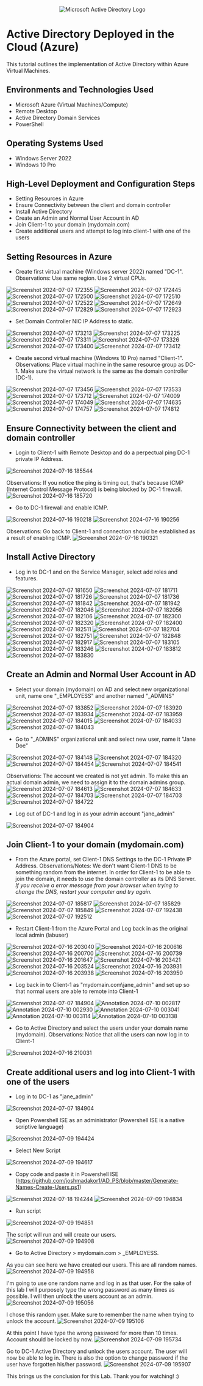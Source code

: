 <p align="center">
<img src="https://i.imgur.com/pU5A58S.png" alt="Microsoft Active Directory Logo"/>
</p>

<h1>Active Directory Deployed in the Cloud (Azure)</h1>
This tutorial outlines the implementation of Active Directory within Azure Virtual Machines.<br />


<h2>Environments and Technologies Used</h2>

- Microsoft Azure (Virtual Machines/Compute)
- Remote Desktop
- Active Directory Domain Services
- PowerShell

<h2>Operating Systems Used </h2>

- Windows Server 2022
- Windows 10 Pro

<h2>High-Level Deployment and Configuration Steps</h2>

- Setting Resources in Azure
- Ensure Connectivity between the client and domain controller
- Install Active Directory
- Create an Admin and Normal User Account in AD
- Join Client-1 to your domain (mydomain.com)
- Create additional users and attempt to log into client-1 with one of the users

<h2>Setting Resources in Azure</h2>

- Create first virtual machine (Windows server 2022) named "DC-1". Observations: Use same region. Use 2 virtual CPUs.

![Screenshot 2024-07-07 172355](https://github.com/user-attachments/assets/0f71e532-c295-462a-b773-5aeba5ef039f)
![Screenshot 2024-07-07 172445](https://github.com/user-attachments/assets/49fda395-01e3-4cc0-8aaa-163bfe49592c)
![Screenshot 2024-07-07 172500](https://github.com/user-attachments/assets/1c76a39d-c4bb-4ba5-81f4-80883a758245)
![Screenshot 2024-07-07 172510](https://github.com/user-attachments/assets/e5d51593-88fa-4788-bccc-21cc08515dc8)
![Screenshot 2024-07-07 172522](https://github.com/user-attachments/assets/a057474c-4b88-4b1d-b7b5-1dc90a4e4f56)
![Screenshot 2024-07-07 172649](https://github.com/user-attachments/assets/e60b3b4e-41ce-4144-ae12-47665cd003eb)
![Screenshot 2024-07-07 172829](https://github.com/user-attachments/assets/f84b819a-3797-438a-a0fe-f7779a5189e5)
![Screenshot 2024-07-07 172923](https://github.com/user-attachments/assets/ab1589e5-807c-4bb5-adef-8f3da8ab2999)

- Set Domain Controller NIC IP Address to static. 

![Screenshot 2024-07-07 173213](https://github.com/user-attachments/assets/9bd55293-7d05-4c52-8912-1929e484e722)
![Screenshot 2024-07-07 173225](https://github.com/user-attachments/assets/18336070-ad88-4f9d-9cf9-b038450a0b5e)
![Screenshot 2024-07-07 173311](https://github.com/user-attachments/assets/0930b79e-ad0a-4fde-a3b6-36d71ca0f961)
![Screenshot 2024-07-07 173326](https://github.com/user-attachments/assets/ed5bbb5e-f324-4718-b7a7-d915d7aa7cf9)
![Screenshot 2024-07-07 173400](https://github.com/user-attachments/assets/dd89f757-251c-40dc-a204-ac96f76e7f6f)
![Screenshot 2024-07-07 173412](https://github.com/user-attachments/assets/f60fe0f5-c7f0-40ff-8583-98d9abefa7b4)


- Create second virtual machine (Windows 10 Pro) named "Client-1". Observations: Place virtual machine in the same resource group as DC-1. Make sure the virtual network is the same as the domain controller (DC-1).

![Screenshot 2024-07-07 173456](https://github.com/user-attachments/assets/a436d8e9-695c-495e-a642-301a9bfaf938)
![Screenshot 2024-07-07 173533](https://github.com/user-attachments/assets/f7a8a3e3-e524-4bd8-9128-0cd75a5737ca)
![Screenshot 2024-07-07 173712](https://github.com/user-attachments/assets/d8994bba-f781-4efe-9a26-e34c36733c26)
![Screenshot 2024-07-07 174009](https://github.com/user-attachments/assets/30404566-c606-4cd2-b4ae-8f1a27b49994)
![Screenshot 2024-07-07 174049](https://github.com/user-attachments/assets/b5f459a7-7f7d-4560-a4d6-132921e04d67)
![Screenshot 2024-07-07 174635](https://github.com/user-attachments/assets/c5ac87e0-a177-441a-8f42-575f3d95b097)
![Screenshot 2024-07-07 174757](https://github.com/user-attachments/assets/63b321ee-33b9-4cb0-8182-a7aac6bb298f)
![Screenshot 2024-07-07 174812](https://github.com/user-attachments/assets/6f5c75d8-09d4-487c-81c9-9dbdf76f7fc6)

<h2>Ensure Connectivity between the client and domain controller</h2>

- Login to Client-1 with Remote Desktop and do a perpectual ping DC-1 private IP Address.

![Screenshot 2024-07-16 185544](https://github.com/user-attachments/assets/0ae815df-fc62-43a0-8e32-10378885cfa2)

Observations: If you notice the ping is timing out, that's because ICMP (Internet Control Message Protocol) is being blocked by DC-1 firewall. 
![Screenshot 2024-07-16 185720](https://github.com/user-attachments/assets/646300ca-0d50-488f-8d3a-2bc11e2f27dc)


- Go to DC-1 firewall and enable ICMP.

![Screenshot 2024-07-16 190218](https://github.com/user-attachments/assets/8022fcf5-08a2-4225-8109-bcff2e38452d)
![Screenshot 2024-07-16 190256](https://github.com/user-attachments/assets/6a3b2f26-f809-4f39-a9e6-cdc7dd602f2d)

Observations: Go back to Client-1 and connection should be established as a result of enabling ICMP.
![Screenshot 2024-07-16 190321](https://github.com/user-attachments/assets/847f121c-d8c2-4992-b3c1-1cd7f6c66ceb)

<h2>Install Active Directory</h2>

- Log in to DC-1 and on the Service Manager, select add roles and features.

![Screenshot 2024-07-07 181650](https://github.com/user-attachments/assets/42c7002f-f451-491f-83fc-1e1a94f445f7)
![Screenshot 2024-07-07 181711](https://github.com/user-attachments/assets/dd5bbc2d-7449-46e6-98db-576c88663483)
![Screenshot 2024-07-07 181726](https://github.com/user-attachments/assets/53f00829-a376-4961-b1e5-362fa5349474)
![Screenshot 2024-07-07 181736](https://github.com/user-attachments/assets/d5aedd9b-0623-4b5d-bd08-0a4e9142a410)
![Screenshot 2024-07-07 181842](https://github.com/user-attachments/assets/85177995-8788-4f0c-9639-5f8a1f0c4168)
![Screenshot 2024-07-07 181942](https://github.com/user-attachments/assets/0dfa025a-8c32-4109-885a-ef047850714d)
![Screenshot 2024-07-07 182046](https://github.com/user-attachments/assets/de29b9d2-e739-4fe7-9684-163cb203b52f)
![Screenshot 2024-07-07 182056](https://github.com/user-attachments/assets/e5f7b4cd-d5f0-4ff9-91fa-13019c3fa211)
![Screenshot 2024-07-07 182106](https://github.com/user-attachments/assets/0e213ef0-4d39-475a-8292-c6d48df46e97)
![Screenshot 2024-07-07 182300](https://github.com/user-attachments/assets/a9eb454c-c4dc-4f54-8cae-64bcc395db44)
![Screenshot 2024-07-07 182320](https://github.com/user-attachments/assets/46295291-13df-4aaa-8b84-bfc83913683c)
![Screenshot 2024-07-07 182400](https://github.com/user-attachments/assets/11692f28-c302-4e76-b34e-d6c90d46dd47)
![Screenshot 2024-07-07 182511](https://github.com/user-attachments/assets/558b0b74-afbd-46af-99ad-c7b99b5be598)
![Screenshot 2024-07-07 182704](https://github.com/user-attachments/assets/5690f2da-3196-481d-b019-2f91e3f87b3b)
![Screenshot 2024-07-07 182751](https://github.com/user-attachments/assets/0cc99a2b-6263-40b0-abed-faac68de729e)
![Screenshot 2024-07-07 182848](https://github.com/user-attachments/assets/be20242a-495a-4fb8-bc13-cc911c524a45)
![Screenshot 2024-07-07 182917](https://github.com/user-attachments/assets/20802058-fe57-4ac7-b98a-18066d5a658d)
![Screenshot 2024-07-07 183105](https://github.com/user-attachments/assets/d2e76e93-da8c-44c1-b37c-8c1e97087818)
![Screenshot 2024-07-07 183246](https://github.com/user-attachments/assets/600e88ed-149e-4d0f-8cc1-5eba6b5dac01)
![Screenshot 2024-07-07 183812](https://github.com/user-attachments/assets/dcd38aa0-aadb-4615-bcb3-5cc7e6d4198d)
![Screenshot 2024-07-07 183830](https://github.com/user-attachments/assets/022bba9c-a3b7-4b87-8260-04ba3ea3e56a)

<h2>Create an Admin and Normal User Account in AD</h2>

- Select your domain (mydomain) on AD and select new organizational unit, name one "_EMPLOYESS" and another named "_ADMINS"

![Screenshot 2024-07-07 183852](https://github.com/user-attachments/assets/3b882419-f158-4c7f-8024-0c7abc354673)
![Screenshot 2024-07-07 183920](https://github.com/user-attachments/assets/0e575587-11f5-4300-813a-62eababc354a)
![Screenshot 2024-07-07 183934](https://github.com/user-attachments/assets/aaf38b98-37e8-41d8-86eb-f831c8b8fad3)
![Screenshot 2024-07-07 183959](https://github.com/user-attachments/assets/3568f58a-9d0b-44c7-b976-676e6a95b148)
![Screenshot 2024-07-07 184015](https://github.com/user-attachments/assets/eb0e8831-2d4d-4564-915d-45057f6071cd)
![Screenshot 2024-07-07 184033](https://github.com/user-attachments/assets/481fb58a-4359-44f1-8aea-d3b30453f303)
![Screenshot 2024-07-07 184043](https://github.com/user-attachments/assets/20bd4010-4d96-4536-9bdb-165dd0a85462)

- Go to "_ADMINS" organizational unit and select new user, name it "Jane Doe"

![Screenshot 2024-07-07 184148](https://github.com/user-attachments/assets/d1d23124-fb73-4126-b7d4-bc4d7d176ae0)
![Screenshot 2024-07-07 184320](https://github.com/user-attachments/assets/f3fb9be6-2630-4169-966e-dd68a68c01b0)
![Screenshot 2024-07-07 184454](https://github.com/user-attachments/assets/7a72e52b-f83a-4376-ad8c-5662f1bff645)
![Screenshot 2024-07-07 184541](https://github.com/user-attachments/assets/5950c2ca-ec81-4db5-903e-e4e7a7dc2627)

Observations: The account we created is not yet admin. To make this an actual domain admin, we need to assign it to the domain admins group.
![Screenshot 2024-07-07 184613](https://github.com/user-attachments/assets/ad236523-c89a-4be7-a663-d0bc8a16ce06)
![Screenshot 2024-07-07 184633](https://github.com/user-attachments/assets/e0a0a021-ca06-49b2-bdda-49fd579ca71b)
![Screenshot 2024-07-07 184703](https://github.com/user-attachments/assets/7b98a0e2-ae25-40ff-a92c-0f538cdd9d09)
![Screenshot 2024-07-07 184703](https://github.com/user-attachments/assets/60515368-bbcd-4673-8aea-45ccc73cb745)
![Screenshot 2024-07-07 184722](https://github.com/user-attachments/assets/787bf277-e444-47e0-a9d1-4da40d47425b)

- Log out of DC-1 and log in as your admin account "jane_admin"

![Screenshot 2024-07-07 184904](https://github.com/user-attachments/assets/a6646acf-6d84-4f16-aadc-5afd8707607f)

<h2>Join Client-1 to your domain (mydomain.com)</h2>

- From the Azure portal, set Client-1 DNS Settings to the DC-1 Private IP Address. Observations/Notes: We don't want Client-1 DNS to be something random from the internet. In order for Client-1 to be able to join the domain, it needs to use the domain controller as its DNS Server. *If you receive a error message from your browser when trying to change the DNS, restart your computer and try again.*

![Screenshot 2024-07-07 185817](https://github.com/user-attachments/assets/7af366f2-7124-4ee9-9f27-36382da5568f)
![Screenshot 2024-07-07 185829](https://github.com/user-attachments/assets/087304ed-58bc-4af3-a764-85a06b978a82)
![Screenshot 2024-07-07 185849](https://github.com/user-attachments/assets/741eb4a0-770b-4697-9f95-2fbd6db89659)
![Screenshot 2024-07-07 192438](https://github.com/user-attachments/assets/4ba9d0f8-4d82-4e68-8961-a03f78fa210f)
![Screenshot 2024-07-07 192512](https://github.com/user-attachments/assets/0e93b914-a83f-4693-b303-5d860b34f9ba)

- Restart Client-1 from the Azure Portal and Log back in as the original local admin (labuser)

![Screenshot 2024-07-16 203040](https://github.com/user-attachments/assets/3e46981e-22c3-41fc-95a9-3d548b1178a0)
![Screenshot 2024-07-16 200616](https://github.com/user-attachments/assets/0a69ef72-a362-411b-87cb-56611bc20c1c)
![Screenshot 2024-07-16 200700](https://github.com/user-attachments/assets/79d4f7db-a32c-465c-9acf-0068015a88da)
![Screenshot 2024-07-16 200739](https://github.com/user-attachments/assets/f886fb43-cc60-4b8c-b729-b9a592d7a161)
![Screenshot 2024-07-16 201647](https://github.com/user-attachments/assets/db84d012-2bf9-4b83-8426-ea011215400d)
![Screenshot 2024-07-16 203421](https://github.com/user-attachments/assets/439e02d3-956d-4912-92b3-ff10d4107a6e)
![Screenshot 2024-07-16 203524](https://github.com/user-attachments/assets/f3c341a3-5a1c-4264-ad49-2385ff90da4b)
![Screenshot 2024-07-16 203931](https://github.com/user-attachments/assets/ad05125e-fb88-4909-8a4e-efec2eb976f4)
![Screenshot 2024-07-16 203938](https://github.com/user-attachments/assets/3536e002-032a-46c5-b812-f1903a407044)
![Screenshot 2024-07-16 203950](https://github.com/user-attachments/assets/1ab20918-7265-4aef-985d-71de2b2a7f28)

- Log back in to Client-1 as "mydomain.com\jane_admin" and set up so that normal users are able to remote into Client-1

![Screenshot 2024-07-07 184904](https://github.com/user-attachments/assets/190cb2f4-0b9a-4667-9b9e-acd570e08991)
![Annotation 2024-07-10 002817](https://github.com/user-attachments/assets/e4f49c02-b4ba-46c4-a71b-34bf589c619c)
![Annotation 2024-07-10 002930](https://github.com/user-attachments/assets/ee2a7fc9-44e4-480a-b4e6-0b9684d79a87)
![Annotation 2024-07-10 003041](https://github.com/user-attachments/assets/ba5e2d8a-2111-4e05-a166-7787898055eb)
![Annotation 2024-07-10 003114](https://github.com/user-attachments/assets/6085de5e-4651-4ce2-98e5-e4312c0f6983)
![Annotation 2024-07-10 003138](https://github.com/user-attachments/assets/42b15f4f-29f5-4efb-aecc-d300ecfd1ba0)

- Go to Active Directory and select the users under your domain name (mydomain). Observations: Notice that all the users can now log in to Client-1

![Screenshot 2024-07-16 210031](https://github.com/user-attachments/assets/613d2b62-2c07-4298-a11d-f8c40bcf5bf6)

<h2>Create additional users and log into Client-1 with one of the users</h2>

- Log in to DC-1 as "jane_admin"

![Screenshot 2024-07-07 184904](https://github.com/user-attachments/assets/af2380f1-c9bf-4228-8e4a-40da14514a1e)

- Open Powershell ISE as an administrator (Powershell ISE is a native scriptive language)

![Screenshot 2024-07-09 194424](https://github.com/user-attachments/assets/65275b76-704a-45fe-b1c8-baf480c3fb54)

- Select New Script

![Screenshot 2024-07-09 194617](https://github.com/user-attachments/assets/4099c19f-55ed-49c5-b57b-f1ecbb061f6c)

- Copy code and paste it in Powershell ISE (https://github.com/joshmadakor1/AD_PS/blob/master/Generate-Names-Create-Users.ps1)

![Screenshot 2024-07-18 194244](https://github.com/user-attachments/assets/f24db28c-3b3c-419e-ab87-13d13b29e8cd)
![Screenshot 2024-07-09 194834](https://github.com/user-attachments/assets/727ad36b-e29e-4253-9fe2-d22cab5f154d)

- Run script

![Screenshot 2024-07-09 194851](https://github.com/user-attachments/assets/1093c07b-ef99-4034-aa22-a06fdf68eff9)

The script will run and will create our users.
![Screenshot 2024-07-09 194908](https://github.com/user-attachments/assets/63995ea7-b5fc-43b1-aee7-c2a1e79b7254)

- Go to Active Directory > mydomain.com > _EMPLOYESS.

As you can see here we have created our users. This are all random names. 
![Screenshot 2024-07-09 194958](https://github.com/user-attachments/assets/d91486b2-d2a0-4240-bd9e-e8679c35cd14)

I'm going to use one random name and log in as that user. For the sake of this lab I will purposely type the wrong password as many times as possible. I will then unlock the users account as an admin.
![Screenshot 2024-07-09 195056](https://github.com/user-attachments/assets/0faef9af-6bec-4d7f-b98c-304ae058d922)

I chose this random user. Make sure to remember the name when trying to unlock the account.
![Screenshot 2024-07-09 195106](https://github.com/user-attachments/assets/75557e96-9e60-4562-93fb-eba6a86fb7e1)

At this point I have type the wrong password for more than 10 times. Account should be locked by now.
![Screenshot 2024-07-09 195734](https://github.com/user-attachments/assets/f1243e8c-7962-4db7-9f32-9b6988e043ff)

Go to DC-1 Active Directory and unlock the users account. The user will now be able to log in. There is also the option to change password if the user have forgotten his/her password.
![Screenshot 2024-07-09 195907](https://github.com/user-attachments/assets/afac9602-5fbf-43ae-8b8d-bf1ede420e16)

This brings us the conclusion for this Lab. Thank you for watching! :)




















































































 








